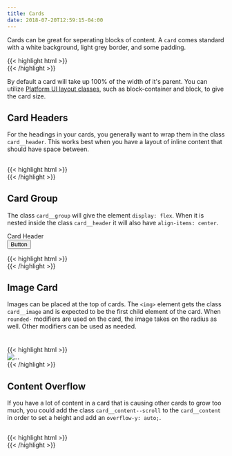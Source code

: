```yaml
---
title: Cards
date: 2018-07-20T12:59:15-04:00
---
```

Cards can be great for seperating blocks of content. A `card` comes standard with a white background, light grey border, and
some padding.

<div class="block-container mb-3">
  <div class="block block-4">
    <div class="card">
        <div class="card__content">
            <p class="skeleton" data-lines="4"></p>
        </div>
    </div>
  </div>
</div>

<div class="mt-3 mb-3">
{{< highlight html >}}
<div class="card">
    <div class="card__content">
        <!-- Content goes here! -->
    </div>
</div>
{{< /highlight >}}
</div>

<div class="message message--info mb-4">
  <p>By default a card will take up 100% of the width of it's parent. You can utilize <a class="text-navy text-underline--hover" href="../../layout/layout">Platform UI layout classes</a>, such as block-container and block, to give the card size.</p>
</div>


## Card Headers

For the headings in your cards, you generally want to wrap them in the class `card__header`. This works best when you
have a layout of inline content that should have space between. 

<div class="block-container">
    <div class="block block-4">
    <div class="card">
        <div class="card__header">
            <h2 class="skeleton skeleton--md"></h2>
        </div>
        <div class="card__content">
            <p class="skeleton" data-lines="4"></p>
        </div>
    </div>
    </div>
</div>

<div class="mt-3 mb-4">
{{< highlight html >}}
<div class="card">
    <div class="card__header">
        <!-- Header goes here! -->
    </div>
    <div class="card__content">
        <!-- Content goes here! -->
    </div>
</div>
{{< /highlight >}}
</div>


## Card Group

The class `card__group` will give the element `display: flex`.
When it is nested inside the class `card__header` it will also have `align-items: center`.

<div class="block-container">
  <div class="block block-4">
    <div class="card">
      <div class="card__header">
        <div class="card__group">
          <i class="pi-quill"></i>
          <div class="card__title">
            Card Header
          </div>
        </div>
        <button class="button">Button</button>
      </div>
      <div class="card__content">
        <p class="skeleton" data-lines="4"></p>
      </div>
    </div>
  </div>
</div>

<div class="mt-3 mb-4">
{{< highlight html >}}
<div class="card">
    <div class="card__header">
        <div class="card__group">
            <!-- Group goes here! -->
        </div>
    </div>
    <div class="card__content">
        <!-- Content goes here! -->
    </div>
</div>
{{< /highlight >}}
</div>


## Image Card

Images can be placed at the top of cards. The `<img>` element gets the class `card__image` and is expected to be the first child element of the card.
When `rounded-` modifiers are used on the card, the image takes on the radius as well. Other modifiers can be used as needed.


<div class="block-container blocks tablet-up-4">
    <div class="block">
        <div class="card">
            <div class="card__image">
                <img class="skeleton-image skeleton-image--lg skeleton-image--landscape" />
            </div>
            <div class="card__content">
                <h3 class="skeleton skeleton--md"></h3>
                <p class="skeleton" data-lines="4"></p>
            </div>
        </div>
    </div>
</div>

<div class="mt-3 mb-4">
{{< highlight html >}}
<div class="card">
    <img class="card__image" src="..." alt="..." />
    <div class="card__content">
        <!-- Content goes here! -->
    </div>
</div>
{{< /highlight >}}
</div>


## Content Overflow

If you have a lot of content in a card that is causing other cards to grow too much, you could add the class
`card__content--scroll` to the `card__content` in order to set a height and add an `overflow-y: auto;`.

<div class="block-container mobile-up-3 blocks px-2">
  <div class="block">
    <div class="card flex flex--column flex--justify-between">
        <div class="card__header">
            <h2 class="skeleton skeleton--md">
        </div>
        <div class="card__content card__content--scroll">
            <p class="skeleton" data-lines="4">
            <p class="skeleton" data-lines="7">
            <p class="skeleton" data-lines="5">
            <p class="skeleton" data-lines="3">
        </div>
        <div class="card__footer card__footer">
            <p class="skeleton"></p>
        </div>
    </div>
  </div>
</div>

<div class="mt-3 mb-4">
{{< highlight html >}}
<div class="card">
    <div class="card__content card__content--scroll">
        <!-- Content goes here! -->
    </div>
</div>
{{< /highlight >}}
</div>
